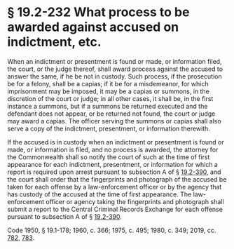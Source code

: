 # § 19.2-232 What process to be awarded against accused on indictment, etc.

<p>When an indictment or presentment is found or made, or information filed, the court, or the judge thereof, shall award process against the accused to answer the same, if he be not in custody. Such process, if the prosecution be for a felony, shall be a capias; if it be for a misdemeanor, for which imprisonment may be imposed, it may be a capias or summons, in the discretion of the court or judge; in all other cases, it shall be, in the first instance a summons, but if a summons be returned executed and the defendant does not appear, or be returned not found, the court or judge may award a capias. The officer serving the summons or capias shall also serve a copy of the indictment, presentment, or information therewith.</p><p>If the accused is in custody when an indictment or presentment is found or made, or information is filed, and no process is awarded, the attorney for the Commonwealth shall so notify the court of such at the time of first appearance for each indictment, presentment, or information for which a report is required upon arrest pursuant to subsection A of § <a href='/vacode/19.2-390/'>19.2-390</a>, and the court shall order that the fingerprints and photograph of the accused be taken for each offense by a law-enforcement officer or by the agency that has custody of the accused at the time of first appearance. The law-enforcement officer or agency taking the fingerprints and photograph shall submit a report to the Central Criminal Records Exchange for each offense pursuant to subsection A of § <a href='/vacode/19.2-390/'>19.2-390</a>.</p><p>Code 1950, § 19.1-178; 1960, c. 366; 1975, c. 495; 1980, c. 349; 2019, cc. <a href='http://lis.virginia.gov/cgi-bin/legp604.exe?191+ful+CHAP0782'>782</a>, <a href='http://lis.virginia.gov/cgi-bin/legp604.exe?191+ful+CHAP0783'>783</a>.</p>